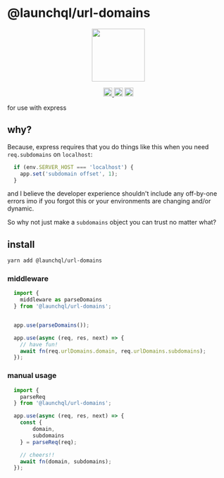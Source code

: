 # @launchql/url-domains

<p align="center" width="100%">
  <img height="120" src="https://github.com/launchql/pgsql-parser/assets/545047/6440fa7d-918b-4a3b-8d1b-755d85de8bea" />
</p>

<p align="center" width="100%">
  <a href="https://github.com/launchql/launchql-2.0/actions/workflows/run-tests.yaml">
    <img height="20" src="https://github.com/launchql/launchql-2.0/actions/workflows/run-tests.yaml/badge.svg" />
  </a>
   <a href="https://github.com/launchql/launchql-2.0/blob/main/LICENSE-MIT"><img height="20" src="https://img.shields.io/badge/license-MIT-blue.svg"/></a>
   <a href="https://www.npmjs.com/package/@launchql/url-domains"><img height="20" src="https://img.shields.io/github/package-json/v/launchql/launchql-2.0?filename=packages%2Furl-domains%2Fpackage.json"/></a>
</p>

for use with express

## why?

Because, express requires that you do things like this when you need `req.subdomains` on `localhost`:

```js
  if (env.SERVER_HOST === 'localhost') {
    app.set('subdomain offset', 1);
  }
```

and I believe the developer experience shouldn't include any off-by-one errors imo if you forgot this or your environments are changing and/or dynamic.

So why not just make a `subdomains` object you can trust no matter what?

## install

```sh
yarn add @launchql/url-domains
```

### middleware

```js
  import {
    middleware as parseDomains
  } from '@launchql/url-domains';


  app.use(parseDomains());

  app.use(async (req, res, next) => {
    // have fun!
    await fn(req.urlDomains.domain, req.urlDomains.subdomains);
  });
```

### manual usage

```js
  import {
    parseReq
  } from '@launchql/url-domains';

  app.use(async (req, res, next) => {
    const {
        domain,
        subdomains
    } = parseReq(req);

    // cheers!!
    await fn(domain, subdomains);
  });
```